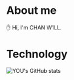 # About me
✋ Hi, I'm CHAN W1LL.

# Technology


![YOU's GitHub stats](https://github-readme-stats.vercel.app/api?username=youchanwill&show_icons=true&theme=)

